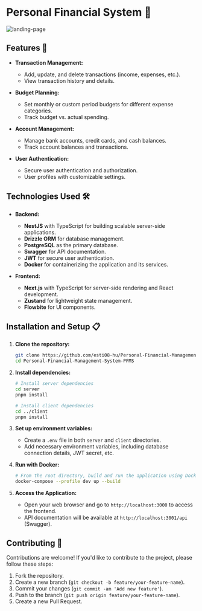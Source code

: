 # Personal Financial System 💸

![landing-page](https://github.com/user-attachments/assets/aece8337-d51b-4f0e-9019-a2386b9d1d62)

## Features 🚀

- **Transaction Management:**
  - Add, update, and delete transactions (income, expenses, etc.).
  - View transaction history and details.

- **Budget Planning:**
  - Set monthly or custom period budgets for different expense categories.
  - Track budget vs. actual spending.

- **Account Management:**
  - Manage bank accounts, credit cards, and cash balances.
  - Track account balances and transactions.

- **User Authentication:**
  - Secure user authentication and authorization.
  - User profiles with customizable settings.

## Technologies Used 🛠️

- **Backend:**
  - **NestJS** with TypeScript for building scalable server-side applications.
  - **Drizzle ORM** for database management.
  - **PostgreSQL** as the primary database.
  - **Swagger** for API documentation.
  - **JWT** for secure user authentication.
  - **Docker** for containerizing the application and its services.

- **Frontend:**
  - **Next.js** with TypeScript for server-side rendering and React development.
  - **Zustand** for lightweight state management.
  - **Flowbite** for UI components.

## Installation and Setup 📋

1. **Clone the repository:**
   ```bash
   git clone https://github.com/esti08-hu/Personal-Financial-Management-System-PFMS.git
   cd Personal-Financial-Management-System-PFMS
   ```

2. **Install dependencies:**
   ```bash
   # Install server dependencies
   cd server
   pnpm install

   # Install client dependencies
   cd ../client
   pnpm install
   ```

3. **Set up environment variables:**
   - Create a `.env` file in both `server` and `client` directories.
   - Add necessary environment variables, including database connection details, JWT secret, etc.

4. **Run with Docker:**
   ```bash
   # From the root directory, build and run the application using Docker
   docker-compose --profile dev up --build
   ```

5. **Access the Application:**
   - Open your web browser and go to `http://localhost:3000` to access the frontend.
   - API documentation will be available at `http://localhost:3001/api` (Swagger).

## Contributing 🤝

Contributions are welcome! If you'd like to contribute to the project, please follow these steps:

1. Fork the repository.
2. Create a new branch (`git checkout -b feature/your-feature-name`).
3. Commit your changes (`git commit -am 'Add new feature'`).
4. Push to the branch (`git push origin feature/your-feature-name`).
5. Create a new Pull Request.
